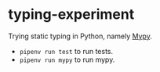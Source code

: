 # typing-experiment

Trying static typing in Python, namely [Mypy](https://mypy.readthedocs.io/en/latest/).

* `pipenv run test` to run tests.
* `pipenv run mypy` to run mypy.
